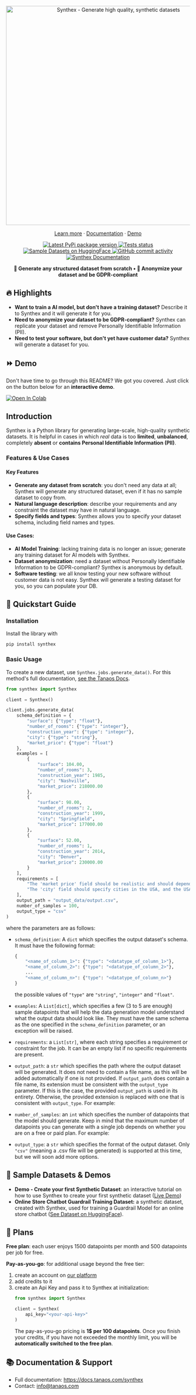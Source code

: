 <p align="center">
    <a href="https://github.com/tanaos/synthex">
        <img src="assets/banner.png" width="600px" alt="Synthex - Generate high quality, synthetic datasets">
    </a>
</p>

<p align="center">
    <a href="https://tanaos.com">Learn more</a>
    ·
    <a href="https://docs.tanaos.com/synthex/intro">Documentation</a>
    ·
    <a href="https://colab.research.google.com/github/tanaos/tanaos-docs/blob/master/blueprints/synthex/housing_market_analysis_dataset.ipynb">Demo</a>
</p>

<p align="center">
    <a href="https://pypi.org/project/synthex/">
        <img src="https://img.shields.io/pypi/v/synthex?logo=pypi&logoColor=%23fff&color=%23006dad&label=Pypi"
        alt="Latest PyPi package version">
    </a>
    <a href="https://github.com/tanaos/synthex/actions/workflows/python-publish.yml">
        <img src="https://img.shields.io/github/actions/workflow/status/tanaos/synthex/python-publish.yml?logo=github&logoColor=%23fff&label=Tests"
        alt="Tests status">
    </a>
    <a href="https://huggingface.co/datasets?sort=trending&search=tanaos">
        <img src="https://img.shields.io/badge/Datasets-Sample_on_HuggingFace-red?logo=huggingface&logoColor=white&labelColor=grey"
            alt="Sample Datasets on HuggingFace">
    </a>
    <a href="https://github.com/tanaos/synthex/commits/">
        <img src="https://img.shields.io/github/commit-activity/m/tanaos/synthex?logo=git&logoColor=white&style=flat&color=purple&label=Commit%20Activity" alt="GitHub commit activity">
    </a>
    <a href="https://docs.tanaos.com/synthex/intro">
        <img src="https://img.shields.io/badge/Docs-Read_the_docs-orange?logo=docusaurus&logoColor=white"
            alt="Synthex Documentation">
    </a>
</p>

<p align="center">
    <strong>🚀 Generate any structured dataset from scratch • 👤 Anonymize your dataset and be GDPR-compliant</strong>
</p>

## 🔥 Highlights

- **Want to train a AI model, but don't have a training dataset?** Describe it to Synthex and it will generate it for you.
- **Need to anonymize your dataset to be GDPR-compliant?** Synthex can replicate your dataset and remove Personally Identifiable Information (PII).
- **Need to test your software, but don't yet have customer data?** Synthex will generate a dataset for you.

## ⏩ Demo

Don't have time to go through this README? We got you covered. Just click on the button below for an **interactive demo**.

[![Open In Colab](https://colab.research.google.com/assets/colab-badge.svg)](https://colab.research.google.com/github/tanaos/tanaos-docs/blob/master/blueprints/synthex/housing_market_analysis_dataset.ipynb)

## Introduction

Synthex is a Python library for generating large-scale, high-quality synthetic datasets. It is helpful in cases in which *real* data is too **limited**, **unbalanced**, completely **absent** or **contains Personal Identifiable Information (PII)**.

### Features & Use Cases

#### Key Features

- **Generate any dataset from scratch**: you don't need any data at all; Synthex will generate any structured dataset, even if it has no sample dataset to copy from.
- **Natural language description**: describe your requirements and any constraint the dataset may have in natural language.
- **Specify fields and types**: Synthex allows you to specify your dataset schema, including field names and types.

#### Use Cases:

- **AI Model Training**: lacking training data is no longer an issue; generate any training dataset for AI models with Synthex.
- **Dataset anonymization**: need a dataset without Personally Identifiable Information to be GDPR-compliant? Synthex is anonymous by default.
- **Software testing**: we all know testing your new software without customer data is not easy. Synthex will generate a testing dataset for you, so you can populate your DB.

## 🚀 Quickstart Guide

### Installation

Install the library with

```python
pip install synthex
```

### Basic Usage

To create a new dataset, use `Synthex.jobs.generate_data()`. For this method's full documentation, [see the Tanaos Docs](https://docs.tanaos.com/synthex/jobs/generate-data).

```python
from synthex import Synthex

client = Synthex()

client.jobs.generate_data(
    schema_definition = {
        "surface": {"type": "float"},
        "number_of_rooms": {"type": "integer"},
        "construction_year": {"type": "integer"},
        "city": {"type": "string"},
        "market_price": {"type": "float"}
    },
    examples = [
        {
            "surface": 104.00,
            "number_of_rooms": 3,
            "construction_year": 1985,
            "city": "Nashville",
            "market_price": 218000.00
        },
        {
            "surface": 98.00,
            "number_of_rooms": 2,
            "construction_year": 1999,
            "city": "Springfield",
            "market_price": 177000.00
        },
        {
            "surface": 52.00,
            "number_of_rooms": 1,
            "construction_year": 2014,
            "city": "Denver",
            "market_price": 230000.00
        }
    ],
    requirements = [
        "The 'market price' field should be realistic and should depend on the characteristics of the property.",
        "The 'city' field should specify cities in the USA, and the USA only"
    ],
    output_path = "output_data/output.csv",
    number_of_samples = 100,
    output_type = "csv"
)
```

where the parameters are as follows:

- `schema_definition`: A `dict` which specifies the output dataset's schema. It must have the following format:
    ```python
    {
        "<name_of_column_1>": {"type": "<datatype_of_column_1>"},
        "<name_of_column_2>": {"type": "<datatype_of_column_2>"},
        ...
        "<name_of_column_n>": {"type": "<datatype_of_column_n>"}
    }
    ```

    the possible values of `"type"` are `"string"`, `"integer"` and `"float"`.

- `examples`: A `List[dict]`, which specifies a few (3 to 5 are enough) sample datapoints that will help the data generation model understand what the output data should look like. They must have the same schema as the one specified in the `schema_definition` parameter, or an exception will be raised.

- `requirements`: a `List[str]`, where each string specifies a requirement or constraint for the job. It can be an empty list if no specific requirements are present.

- `output_path`: a `str` which specifies the path where the output dataset will be generated. It does not need to contain a file name, as this will be added automatically if one is not provided. If `output_path` does contain a file name, its extension must be consistent with the `output_type` parameter. If this is the case, the provided `output_path` is used in its entirety. Otherwise, the provided extension is replaced with one that is consistent with `output_type`. For example:

- `number_of_samples`: an `int` which specifies the number of datapoints that the model should generate. Keep in mind that the maximum number of datapoints you can generate with a single job depends on whether you are on a free or paid plan. For example:

- `output_type`: a `str` which specifies the format of the output dataset. Only `"csv"` (meaning a .csv file will be generated) is supported at this time, but we will soon add more options.

## 🔗 Sample Datasets & Demos

- **Demo - Create your first Synthetic Dataset**: an interactive tutorial on how to use Synthex to create your first synthetic dataset ([Live Demo](https://colab.research.google.com/github/tanaos/tanaos-docs/blob/master/blueprints/synthex/housing_market_analysis_dataset.ipynb))
- **Online Store Chatbot Guardrail Training Dataset:** a synthetic dataset, created with Synthex, used for training a Guardrail Model for an online store chatbot ([See Dataset on HuggingFace](https://huggingface.co/datasets/tanaos/online-store-chatbot-guardrail-training-dataset)).

## 🔑 Plans

**Free plan**: each user enjoys 1500 datapoints per month and 500 datapoints per job for free.

**Pay-as-you-go**: for additional usage beyond the free tier:
1. create an account on [our platform](https://platform.tanaos.com) 
2. add credits to it
3. create an Api Key and pass it to Synthex at initialization:
    ```python
    from synthex import Synthex

    client = Synthex(
        api_key="<your-api-key>"
    )
    ```
    The pay-as-you-go pricing is **1$ per 100 datapoints**. Once you finish your credits, if you have not exceeded the monthly limit, you will be **automatically switched to the free plan**.


## 📚 Documentation & Support

- Full documentation: https://docs.tanaos.com/synthex
- Contact: info@tanaos.com

